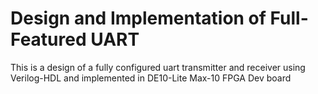 # Design and Implementation of Full-Featured UART
This is a design of a fully configured uart transmitter and receiver using Verilog-HDL and implemented in DE10-Lite Max-10 FPGA Dev board

